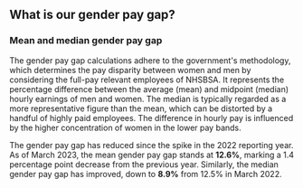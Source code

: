 ## What is our gender pay gap?

### Mean and median gender pay gap

The gender pay gap calculations adhere to the government's methodology, which determines the pay disparity between women and men by considering the full-pay relevant employees of NHSBSA. It represents the percentage difference between the average (mean) and midpoint (median) hourly earnings of men and women. The median is typically regarded as a more representative figure than the mean, which can be distorted by a handful of highly paid employees. The difference in hourly pay is influenced by the higher concentration of women in the lower pay bands.

The gender pay gap has reduced since the spike in the 2022 reporting year. As of March 2023, the mean gender pay gap stands at __12.6%__, marking a 1.4 percentage point decrease from the previous year. Similarly, the median gender pay gap has improved, down to __8.9%__ from 12.5% in March 2022.
